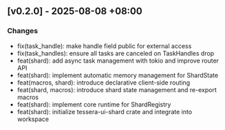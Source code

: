 ## [v0.2.0] - 2025-08-08 +08:00

### Changes
- fix(task_handle): make handle field public for external access
- fix(task_handles): ensure all tasks are canceled on TaskHandles drop
- feat(shard): add async task management with tokio and improve router API
- feat(shard): implement automatic memory management for ShardState
- feat(macros, shard): introduce declarative client-side routing
- feat(shard, macros): introduce shard state management and re-export macros
- feat(shard): implement core runtime for ShardRegistry
- feat(shard): initialize tessera-ui-shard crate and integrate into workspace

